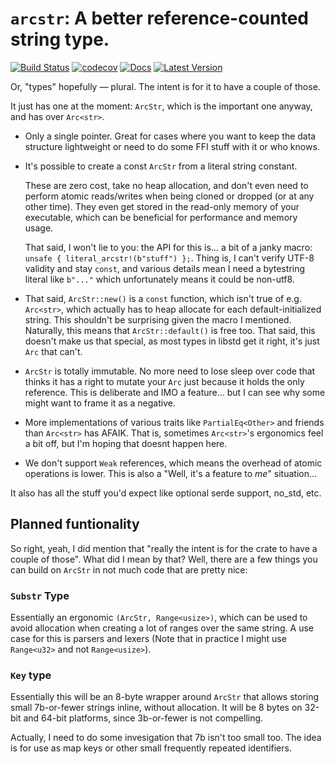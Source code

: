 # `arcstr`: A better reference-counted string type.

[![Build Status](https://github.com/thomcc/arcstr/workflows/CI/badge.svg)](https://github.com/thomcc/arcstr/actions)
[![codecov](https://codecov.io/gh/thomcc/arcstr/branch/master/graph/badge.svg)](https://codecov.io/gh/thomcc/arcstr)
[![Docs](https://docs.rs/arcstr/badge.svg)](https://docs.rs/arcstr)
[![Latest Version](https://img.shields.io/crates/v/arcstr.svg)](https://crates.io/crates/arcstr)

Or, "types" hopefully — plural. The intent is for it to have a couple of those.

It just has one at the moment: `ArcStr`, which is the important one anyway, and has over `Arc<str>`.

- Only a single pointer. Great for cases where you want to keep the data structure lightweight or need to do some FFI stuff with it or who knows.

- It's possible to create a const `ArcStr` from a literal string constant.

  These are zero cost, take no heap allocation, and don't even need to perform atomic reads/writes when being cloned or dropped (or at any other time). They even get stored in the read-only memory of your executable, which can be beneficial for performance and memory usage.

  That said, I won't lie to you: the API for this is... a bit of a janky macro: `unsafe { literal_arcstr!(b"stuff") };`. Thing is, I can't verify UTF-8 validity and stay `const`, and various details mean I need a bytestring literal like `b"..."` which unfortunately means it could be non-utf8.

- That said, `ArcStr::new()` is a `const` function, which isn't true of e.g. `Arc<str>`, which actually has to heap allocate for each default-initialized string. This shouldn't be surprising given the macro I mentioned. Naturally, this means that `ArcStr::default()` is free too. That said, this doesn't make us that special, as most types in libstd get it right, it's just `Arc` that can't.

- `ArcStr` is totally immutable. No more need to lose sleep over code that thinks it has a right to mutate your `Arc` just because it holds the only reference. This is deliberate and IMO a feature... but I can see why some might want to frame it as a negative.

- More implementations of various traits like `PartialEq<Other>` and friends than `Arc<str>` has AFAIK. That is, sometimes `Arc<str>`'s ergonomics feel a bit off, but I'm hoping that doesnt happen here.

- We don't support `Weak` references, which means the overhead of atomic operations is lower. This is also a "Well, it's a feature to *me*" situation...

It also has all the stuff you'd expect like optional serde support, no_std, etc.

## Planned funtionality

So right, yeah, I did mention that "really the intent is for the crate to have a couple of those". What did I mean by that? Well, there are a few things you can build on `ArcStr` in not much code that are pretty nice:

### `Substr` Type

Essentially an ergonomic `(ArcStr, Range<usize>)`, which can be used to
avoid allocation when creating a lot of ranges over the same string. A use
case for this is parsers and lexers (Note that in practice I might use
`Range<u32>` and not `Range<usize>`).

### `Key` type

Essentially this will be an 8-byte wrapper around `ArcStr` that allows
storing small 7b-or-fewer strings inline, without allocation. It will be 8
bytes on 32-bit and 64-bit platforms, since 3b-or-fewer is not compelling.

Actually, I need to do some invesigation that 7b isn't too small too. The
idea is for use as map keys or other small frequently repeated identifiers.


